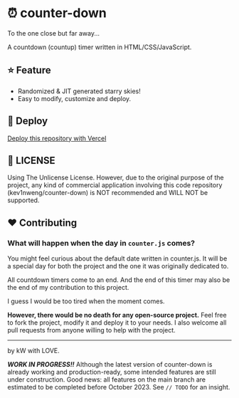 # ⏰ counter-down

To the one close but far away...  

A countdown (countup) timer written in HTML/CSS/JavaScript.  

## ⭐ Feature

- Randomized & JIT generated starry skies!  
- Easy to modify, customize and deploy.  

## 🚀 Deploy

[Deploy this repository with Vercel](https://vercel.com/docs/concepts/deployments/git "[Vercel Docs] Deploying Git Repositories with Vercel")  

## 📃 LICENSE

Using The Unlicense License. However, due to the original purpose of the project, any kind of commercial application involving this code repository (kev1nweng/counter-down) is NOT recommended and WILL NOT be supported.  

## ❤️ Contributing

### What will happen when the day in `counter.js` comes?  

You might feel curious about the default date written in counter.js. It will be a special day for both the project and the one it was originally dedicated to.  

All countdown timers come to an end.  And the end of this timer may also be the end of my contribution to this project.  

I guess I would be too tired when the moment comes.  

**However, there would be no death for any open-source project.** Feel free to fork the project, modify it and deploy it to your needs. I also welcome all pull requests from anyone willing to help with the project.  

---

by kW with LOVE.

***WORK IN PROGRESS!!*** Although the latest version of counter-down is already working and production-ready, some intended features are still under construction. Good news: all features on the main branch are estimated to be completed before October 2023. See `// TODO` for an insight.
